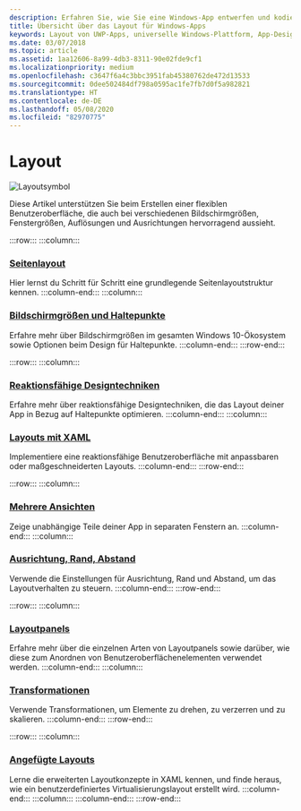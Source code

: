 ```yaml
---
description: Erfahren Sie, wie Sie eine Windows-App entwerfen und kodieren, die eine einfache Navigation besitzt und auf vielen Geräten und Bildschirmen verschiedener Größen großartig aussieht.
title: Übersicht über das Layout für Windows-Apps
keywords: Layout von UWP-Apps, universelle Windows-Plattform, App-Design, Schnittstelle
ms.date: 03/07/2018
ms.topic: article
ms.assetid: 1aa12606-8a99-4db3-8311-90e02fde9cf1
ms.localizationpriority: medium
ms.openlocfilehash: c3647f6a4c3bbc3951fab45380762de472d13533
ms.sourcegitcommit: 0dee502484df798a0595ac1fe7fb7d0f5a982821
ms.translationtype: HT
ms.contentlocale: de-DE
ms.lasthandoff: 05/08/2020
ms.locfileid: "82970775"
---
```

# <a name="layout"></a>Layout

![Layoutsymbol](../images/layout-2x.png)

Diese Artikel unterstützen Sie beim Erstellen einer flexiblen Benutzeroberfläche, die auch bei verschiedenen Bildschirmgrößen, Fenstergrößen, Auflösungen und Ausrichtungen hervorragend aussieht.

:::row:::
    :::column:::
### <a name="page-layout"></a>[Seitenlayout](page-layout.md)
Hier lernst du Schritt für Schritt eine grundlegende Seitenlayoutstruktur kennen.
    :::column-end:::
    :::column:::
### <a name="screen-sizes-and-breakpoints"></a>[Bildschirmgrößen und Haltepunkte](screen-sizes-and-breakpoints-for-responsive-design.md)
Erfahre mehr über Bildschirmgrößen im gesamten Windows 10-Ökosystem sowie Optionen beim Design für Haltepunkte.
    :::column-end:::
:::row-end:::

:::row:::
    :::column:::
### <a name="responsive-design-techniques"></a>[Reaktionsfähige Designtechniken](responsive-design.md)
Erfahre mehr über reaktionsfähige Designtechniken, die das Layout deiner App in Bezug auf Haltepunkte optimieren.
    :::column-end:::
    :::column:::
### <a name="layouts-with-xaml"></a>[Layouts mit XAML](layouts-with-xaml.md)
Implementiere eine reaktionsfähige Benutzeroberfläche mit anpassbaren oder maßgeschneiderten Layouts.
    :::column-end:::
:::row-end:::

:::row:::
    :::column:::
### <a name="multiple-views"></a>[Mehrere Ansichten](show-multiple-views.md)
Zeige unabhängige Teile deiner App in separaten Fenstern an.
    :::column-end:::
    :::column:::
### <a name="alignment-margin-padding"></a>[Ausrichtung, Rand, Abstand](alignment-margin-padding.md)
Verwende die Einstellungen für Ausrichtung, Rand und Abstand, um das Layoutverhalten zu steuern.
    :::column-end:::
:::row-end:::

:::row:::
    :::column:::
### <a name="layout-panels"></a>[Layoutpanels](layout-panels.md)
Erfahre mehr über die einzelnen Arten von Layoutpanels sowie darüber, wie diese zum Anordnen von Benutzeroberflächenelementen verwendet werden.
    :::column-end:::
    :::column:::
### <a name="transforms"></a>[Transformationen](transforms.md)
Verwende Transformationen, um Elemente zu drehen, zu verzerren und zu skalieren.
    :::column-end:::
:::row-end:::

:::row:::
    :::column:::
### <a name="attached-layouts"></a>[Angefügte Layouts](attached-layouts.md)
Lerne die erweiterten Layoutkonzepte in XAML kennen, und finde heraus, wie ein benutzerdefiniertes Virtualisierungslayout erstellt wird.
    :::column-end:::
    :::column:::
    :::column-end:::
:::row-end:::
